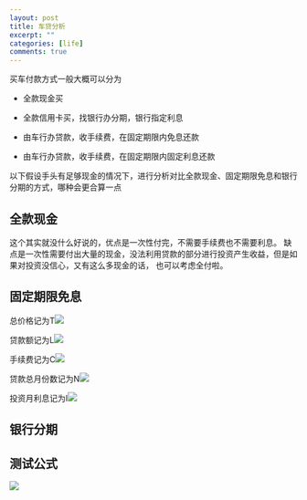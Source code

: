 ```yaml
---
layout: post
title: 车贷分析
excerpt: ""
categories: [life]
comments: true
---
```


买车付款方式一般大概可以分为

* 全款现金买

* 全款信用卡买，找银行办分期，银行指定利息

* 由车行办贷款，收手续费，在固定期限内免息还款

* 由车行办贷款，收手续费，在固定期限内固定利息还款

以下假设手头有足够现金的情况下，进行分析对比全款现金、固定期限免息和银行分期的方式，哪种会更合算一点

## 全款现金

这个其实就没什么好说的，优点是一次性付完，不需要手续费也不需要利息。
缺点是一次性需要付出大量的现金，没法利用贷款的部分进行投资产生收益，但是如果对投资没信心，又有这么多现金的话，
也可以考虑全付啦。

## 固定期限免息

总价格记为T<img src="http://www.forkosh.com/mathtex.cgi? T">

贷款额记为L<img src="http://www.forkosh.com/mathtex.cgi? L">

手续费记为C<img src="http://www.forkosh.com/mathtex.cgi? C">

贷款总月份数记为N<img src="http://www.forkosh.com/mathtex.cgi? N">

投资月利息记为I<img src="http://www.forkosh.com/mathtex.cgi? I">


## 银行分期

## 测试公式
<img src="http://www.forkosh.com/mathtex.cgi? \Large x=\frac{-b\pm\sqrt{b^2-4ac}}{2a}">